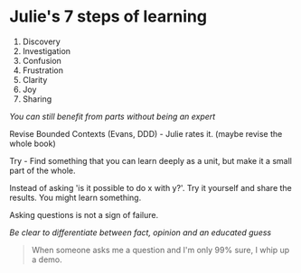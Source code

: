 # Julie's 7 steps of learning

1. Discovery
1. Investigation
1. Confusion
1. Frustration
1. Clarity
1. Joy
1. Sharing

*You can still benefit from parts without being an expert*

Revise Bounded Contexts (Evans, DDD) - Julie rates it.
(maybe revise the whole book)

Try - Find something that you can learn deeply as a unit, but make it a small part of the whole.

Instead of asking 'is it possible to do x with y?'. Try it yourself and share the results. You might learn something.

Asking questions is not a sign of failure.

*Be clear to differentiate between fact, opinion and an educated guess*

> When someone asks me a question and I'm only 99% sure, I whip up a demo.
